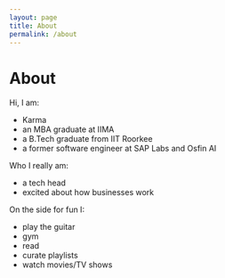 ```yaml
---
layout: page
title: About
permalink: /about
---
```


# About

Hi, I am:

- Karma
- an MBA graduate at IIMA
- a B.Tech graduate from IIT Roorkee
- a former software engineer at SAP Labs and Osfin AI

Who I really am:

- a tech head
- excited about how businesses work


On the side for fun I:
- play the guitar
- gym
- read
- curate playlists
- watch movies/TV shows
